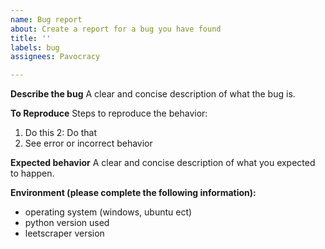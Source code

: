 ```yaml
---
name: Bug report
about: Create a report for a bug you have found
title: ''
labels: bug
assignees: Pavocracy

---
```


**Describe the bug**
A clear and concise description of what the bug is.

**To Reproduce**
Steps to reproduce the behavior:
1. Do this
2: Do that
3. See error or incorrect behavior

**Expected behavior**
A clear and concise description of what you expected to happen.

**Environment (please complete the following information):**
 - operating system (windows, ubuntu ect)
 - python version used
 - leetscraper version
